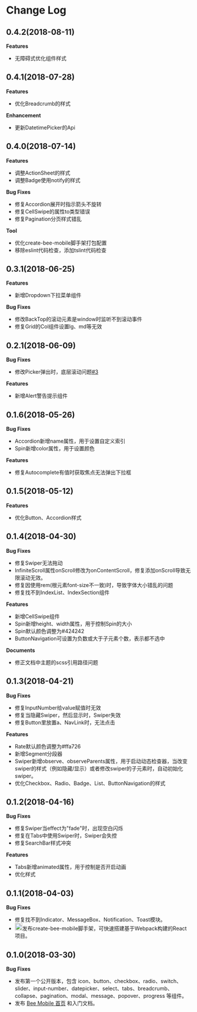 # Change Log

## 0.4.2(2018-08-11)

**Features**

- 无障碍式优化组件样式

## 0.4.1(2018-07-28)

**Features**

- 优化Breadcrumb的样式

**Enhancement**

- 更新DatetimePicker的Api

## 0.4.0(2018-07-14)

**Features**

- 调整ActionSheet的样式
- 调整Badge使用notify的样式

**Bug Fixes**

- 修复Accordion展开时指示箭头不旋转
- 修复CellSwipe的属性to类型错误
- 修复Pagination分页样式错乱

**Tool**

- 优化create-bee-mobile脚手架打包配置
- 移除eslint代码检查，添加tslint代码检查

## 0.3.1(2018-06-25)

**Features**

- 新增Dropdown下拉菜单组件

**Bug Fixes**

- 修改BackTop的滚动元素是window时监听不到滚动事件
- 修复Grid的Col组件设置lg、md等无效

## 0.2.1(2018-06-09)

**Bug Fixes**

- 修改Picker弹出时，底层滚动问题<a href='https://github.com/IronPans/bee-mobile/issues/3'>#3</a>

**Features**

- 新增Alert警告提示组件

## 0.1.6(2018-05-26)

**Bug Fixes**

- Accordion新增name属性，用于设置自定义索引
- Spin新增color属性，用于设置颜色

**Features**

- 修复Autocomplete有值时获取焦点无法弹出下拉框

## 0.1.5(2018-05-12)

**Features**

- 优化Button、Accordion样式

## 0.1.4(2018-04-30)

**Bug Fixes**

- 修复Swiper无法拖动
- InfiniteScroll属性onScroll修改为onContentScroll，修复添加onScroll导致无限滚动无效。
- 修复因使用rem(根元素font-size不一致)时，导致字体大小错乱的问题
- 修复找不到IndexList、IndexSection组件

**Features**

- 新增CellSwipe组件
- Spin新增height、width属性，用于控制Spin的大小
- Spin默认颜色调整为#424242
- ButtonNavigation可设置为负数或大于子元素个数，表示都不选中

**Documents**

- 修正文档中主题的scss引用路径问题

## 0.1.3(2018-04-21)

**Bug Fixes**

- 修复InputNumber给value赋值时无效
- 修复当隐藏Swiper，然后显示时，Swiper失效
- 修复Button里放置a、NavLink时，无法点击

**Features**

- Rate默认颜色调整为#ffa726
- 新增Segment分段器
- Swiper新增observe、observeParents属性，用于启动动态检查器，当改变swiper的样式（例如隐藏/显示）或者修改swiper的子元素时，自动初始化swiper。
- 优化Checkbox、Radio、Badge、List、ButtonNavigation的样式

## 0.1.2(2018-04-16)

**Bug Fixes**

- 修复Swiper当effect为"fade"时，出现空白闪烁
- 修复在Tabs中使用Swiper时，Swiper会失控
- 修复SearchBar样式冲突

**Features**

- Tabs新增animated属性，用于控制是否开启动画
- 优化样式

## 0.1.1(2018-04-03)

**Bug Fixes**

- 修复找不到Indicator、MessageBox、Notification、Toast模块。
- <img className="emoji" alt="tada" height="20" width="20" src="https://assets-cdn.github.com/images/icons/emoji/unicode/1f389.png"/>发布create-bee-mobile脚手架，可快速搭建基于Webpack构建的React项目。


## 0.1.0(2018-03-30)

**Bug Fixes**

- 发布第一个公开版本，包含 icon、button、checkbox、radio、switch、slider、input-number、datepicker、select、tabs、breadcrumb、collapse、pagination、modal、message、popover、progress 等组件。
- 发布 [Bee Mobile 首页](https://bee-mobiles.github.io) 和入门文档。